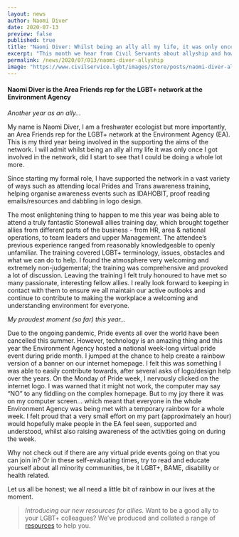 ```yaml
---
layout: news
author: Naomi Diver
date: 2020-07-13
preview: false
published: true
title: "Naomi Diver: Whilst being an ally all my life, it was only once I got involved in the network did I start to see that I could be doing a whole lot more"
excerpt: "This month we hear from Civil Servants about allyship and how to be a good ally."
permalink: /news/2020/07/013/naomi-diver-allyship
image: "https://www.civilservice.lgbt/images/store/posts/naomi-diver-allyship.jpg"
---
```


#### Naomi Diver is the Area Friends rep for the LGBT+ network at the Environment Agency

*Another year as an ally…*

My name is Naomi Diver, I am a freshwater ecologist but more importantly, an Area Friends rep for the LGBT+ network at the Environment Agency (EA). This is my third year being involved in the supporting the aims of the network. I will admit whilst being an ally all my life it was only once I got involved in the network, did I start to see that I could be doing a whole lot more. 

Since starting my formal role, I have supported the network in a vast variety of ways such as attending local Prides and Trans awareness training, helping organise awareness events such as IDAHOBIT, proof reading emails/resources and dabbling in logo design.

The most enlightening thing to happen to me this year was being able to attend a truly fantastic Stonewall allies training day, which brought together allies from different parts of the business - from HR, area & national operations, to team leaders and upper Management. The attendee’s previous experience ranged from reasonably knowledgeable to openly unfamiliar. The training covered LGBT+ terminology, issues, obstacles and what we can do to help. I found the atmosphere very welcoming and extremely non-judgemental; the training was comprehensive and provoked a lot of discussion. Leaving the training I felt truly honoured to have met so many passionate, interesting fellow allies. I really look forward to keeping in contact with them to ensure we all maintain our active outlooks and continue to contribute to making the workplace a welcoming and understanding environment for everyone. 

*My proudest moment (so far) this year…*

Due to the ongoing pandemic, Pride events all over the world have been cancelled this summer. However, technology is an amazing thing and this year the Environment Agency hosted a national week-long virtual pride event during pride month. I jumped at the chance to help create a rainbow version of a banner on our internet homepage. I felt this was something I was able to easily contribute towards, after several asks of logo/design help over the years. On the Monday of Pride week, I nervously clicked on the internet logo. I was warned that it might not work, the computer may say “NO” to any fiddling on the complex homepage. But to my joy there it was on my computer screen… which meant that everyone in the whole Environment Agency was being met with a temporary rainbow for a whole week. I felt proud that a very small effort on my part (approximately an hour) would hopefully make people in the EA feel seen, supported and understood, whilst also raising awareness of the activities going on during the week.

Why not check out if there are any virtual pride events going on that you can join in? Or in these self-evaluating times, try to read and educate yourself about all minority communities, be it LGBT+, BAME, disability or health related. 

Let us all be honest; we all need a little bit of rainbow in our lives at the moment. 
 
> *Introducing our new resources for allies.* Want to be a good ally to your LGBT+ colleagues? We’ve produced and collated a range of [resources](/publication/allies-resources) to help you.
